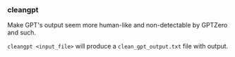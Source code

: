 ### cleangpt

Make GPT's output seem more human-like and non-detectable by GPTZero and such. 

`cleangpt <input_file>` will produce a `clean_gpt_output.txt` file with output.
